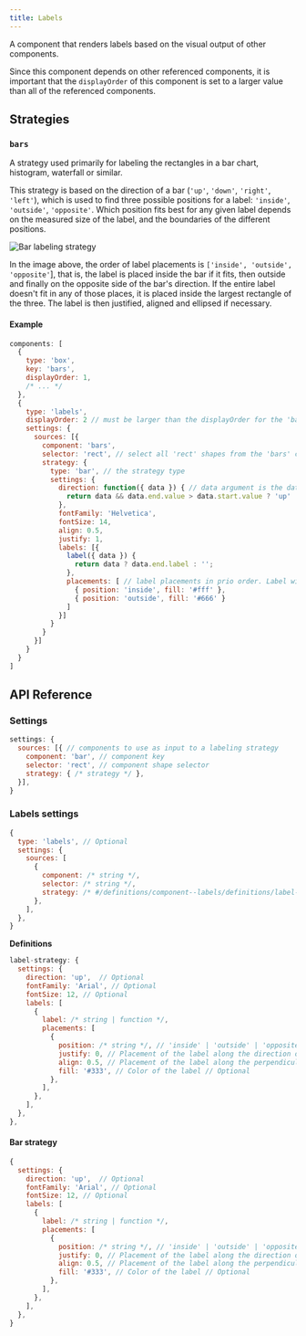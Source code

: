 ```yaml
---
title: Labels
---
```


A component that renders labels based on the visual output of other components.

Since this component depends on other referenced components, it is important that the `displayOrder` of this component is set to a larger value than all of the referenced components.

## Strategies

### `bars`

A strategy used primarily for labeling the rectangles in a bar chart, histogram, waterfall or similar.

This strategy is based on the direction of a bar (`'up'`, `'down'`, `'right'`, `'left'`), which is used to find three possible positions for a label: `'inside'`, `'outside'`, `'opposite'`. Which position fits best for any given label depends on the measured size of the label, and the boundaries of the different positions.

![Bar labeling strategy](/img/bar-labels.png)

In the image above, the order of label placements is `['inside', 'outside', 'opposite'`], that is, the label is placed inside the bar if it fits, then outside and finally on the opposite side of the bar's direction. If the entire label doesn't fit in any of those places, it is placed inside the largest rectangle of the three.
The label is then justified, aligned and ellipsed if necessary.

#### Example

```js
components: [
  {
    type: 'box',
    key: 'bars',
    displayOrder: 1,
    /* ... */
  },
  {
    type: 'labels',
    displayOrder: 2 // must be larger than the displayOrder for the 'bars' component
    settings: {
      sources: [{
        component: 'bars',
        selector: 'rect', // select all 'rect' shapes from the 'bars' component
        strategy: {
          type: 'bar', // the strategy type
          settings: {
            direction: function({ data }) { // data argument is the data bound to the shape in the referenced component
              return data && data.end.value > data.start.value ? 'up' : 'down'
            },
            fontFamily: 'Helvetica',
            fontSize: 14,
            align: 0.5,
            justify: 1,
            labels: [{
              label({ data }) {
                return data ? data.end.label : '';
              },
              placements: [ // label placements in prio order. Label will be placed in the first place it fits into
                { position: 'inside', fill: '#fff' },
                { position: 'outside', fill: '#666' }
              ]
            }]
          }
        }
      }]
    }
  }
]
```

## API Reference

### Settings

```js
settings: {
  sources: [{ // components to use as input to a labeling strategy
    component: 'bar', // component key
    selector: 'rect', // component shape selector
    strategy: { /* strategy */ }, 
  }],
}
```

### Labels settings

```js
{
  type: 'labels', // Optional
  settings: { 
    sources: [ 
      { 
        component: /* string */,
        selector: /* string */,
        strategy: /* #/definitions/component--labels/definitions/label-strategy */,
      },
    ],
  },
}
```

**Definitions**

```js
label-strategy: { 
  settings: { 
    direction: 'up',  // Optional
    fontFamily: 'Arial', // Optional
    fontSize: 12, // Optional
    labels: [ 
      { 
        label: /* string | function */, 
        placements: [ 
          { 
            position: /* string */, // 'inside' | 'outside' | 'opposite'
            justify: 0, // Placement of the label along the direction of the bar // Optional
            align: 0.5, // Placement of the label along the perpendicular direction of the bar // Optional
            fill: '#333', // Color of the label // Optional
          },
        ],
      },
    ],
  },
},
```

#### Bar strategy

```js
{
  settings: { 
    direction: 'up',  // Optional
    fontFamily: 'Arial', // Optional
    fontSize: 12, // Optional
    labels: [ 
      { 
        label: /* string | function */, 
        placements: [ 
          { 
            position: /* string */, // 'inside' | 'outside' | 'opposite'
            justify: 0, // Placement of the label along the direction of the bar // Optional
            align: 0.5, // Placement of the label along the perpendicular direction of the bar // Optional
            fill: '#333', // Color of the label // Optional
          },
        ],
      },
    ],
  },
}
```

